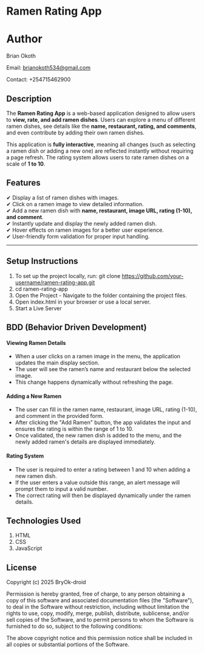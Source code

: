 # Ramen Rating App
# Author
Brian Okoth

Email: brianokoth534@gmail.com

Contact: +254715462900
## Description
The **Ramen Rating App** is a web-based application designed to allow users to **view, rate, and add ramen dishes**. Users can explore a menu of different ramen dishes, see details like the **name, restaurant, rating, and comments**, and even contribute by adding their own ramen dishes.

This application is **fully interactive**, meaning all changes (such as selecting a ramen dish or adding a new one) are reflected instantly without requiring a page refresh. The rating system allows users to rate ramen dishes on a scale of **1 to 10**.
## Features
✔ Display a list of ramen dishes with images.  
✔ Click on a ramen image to view detailed information.  
✔ Add a new ramen dish with **name, restaurant, image URL, rating (1-10), and comment**.  
✔ Instantly update and display the newly added ramen dish.  
✔ Hover effects on ramen images for a better user experience.  
✔ User-friendly form validation for proper input handling.  

---

## Setup Instructions

1. To set up the project locally, run:
git clone https://github.com/your-username/ramen-rating-app.git
2. cd ramen-rating-app
3. Open the Project - Navigate to the folder containing the project files.
4. Open index.html in your browser or use a local server.
5. Start a Live Server

## BDD (Behavior Driven Development)
#### Viewing Ramen Details

- When a user clicks on a ramen image in the menu, the application updates the main display section.
- The user will see the ramen’s name and restaurant below the selected image.
- This change happens dynamically without refreshing the page.
#### Adding a New Ramen

- The user can fill in the ramen name, restaurant, image URL, rating (1-10), and comment in the provided form.
- After clicking the "Add Ramen" button, the app validates the input and ensures the rating is within the range of 1 to 10.
- Once validated, the new ramen dish is added to the menu, and the newly added ramen's details are displayed immediately.
#### Rating System

- The user is required to enter a rating between 1 and 10 when adding a new ramen dish.
- If the user enters a value outside this range, an alert message will prompt them to input a valid number.
- The correct rating will then be displayed dynamically under the ramen details.

## Technologies Used
1. HTML
2. CSS
3. JavaScript

## License
Copyright (c) 2025 BryOk-droid

Permission is hereby granted, free of charge, to any person obtaining a copy of this software and associated documentation files (the "Software"), to deal in the Software without restriction, including without limitation the rights to use, copy, modify, merge, publish, distribute, sublicense, and/or sell copies of the Software, and to permit persons to whom the Software is furnished to do so, subject to the following conditions:

The above copyright notice and this permission notice shall be included in all copies or substantial portions of the Software.